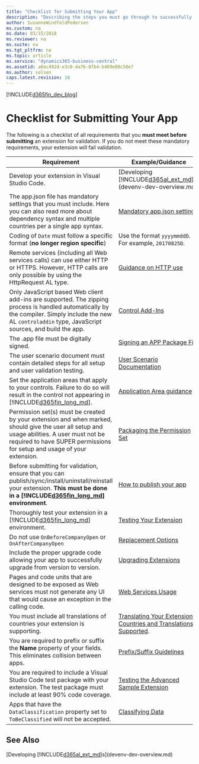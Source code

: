 ```yaml
---
title: "Checklist for Submitting Your App"
description: "Describing the steps you must go through to successfully submit your app to AppSource."
author: SusanneWindfeldPedersen
ms.custom: na
ms.date: 03/15/2018
ms.reviewer: na
ms.suite: na
ms.tgt_pltfrm: na
ms.topic: article
ms.service: "dynamics365-business-central"
ms.assetid: a0ac492d-e3c8-4a76-87b4-b469e08c58e7
ms.author: solsen
caps.latest.revision: 18
---
```


[!INCLUDE[d365fin_dev_blog](includes/d365fin_dev_blog.md)]

# Checklist for Submitting Your App

The following is a checklist of all requirements that you **must meet before submitting** an extension for validation. If you do not meet these mandatory requirements, your extension will fail validation. 

|Requirement|Example/Guidance|
|-----------|----------------|
|Develop your extension in Visual Studio Code.|[Developing [!INCLUDE[d365al_ext_md](../includes/d365al_ext_md.md)]s](devenv-dev-overview.md)|
|The app.json file has mandatory settings that you must include. Here you can also read more about dependency syntax and multiple countries per a single app syntax.|[Mandatory app.json settings](devenv-json-files.md)|
|Coding of `Date` must follow a specific format (**no longer region specific**)|Use the format `yyyymmddD`. For example, `20170825D`.|
|Remote services (including all Web services calls) can use either HTTP or HTTPS. However, HTTP calls are only possible by using the HttpRequest AL type.|[Guidance on HTTP use](devenv-restapi-overview.md)|
|Only JavaScript based Web client add-ins are supported. The zipping process is handled automatically by the compiler. Simply include the new AL `controladdin` type, JavaScript sources, and build the app.|[Control Add-Ins](devenv-control-addin-object.md)|
|The .app file must be digitally signed.|[Signing an APP Package File](devenv-sign-extension.md)|
|The user scenario document must contain detailed steps for all setup and user validation testing.|[User Scenario Documentation](../compliance/apptest-userscenario.md)|
|Set the application areas that apply to your controls. Failure to do so will result in the control not appearing in [!INCLUDE[d365fin_long_md](includes/d365fin_long_md.md)].|[Application Area guidance](properties/devenv-applicationarea-property.md)|
|Permission set(s) must be created by your extension and when marked, should give the user all setup and usage abilities. A user must not be required to have SUPER permissions for setup and usage of your extension.|[Packaging the Permission Set](https://docs.microsoft.com/en-us/powershell/module/microsoft.dynamics.nav.apps.tools/new-navapppackage?view=dynamicsnav-ps-2017)|
|Before submitting for validation, ensure that you can publish/sync/install/uninstall/reinstall your extension. **This must be done in a [!INCLUDE[d365fin_long_md](includes/d365fin_long_md.md)] environment**.|[How to publish your app](devenv-how-publish-and-install-an-extension-v2.md)|
|Thoroughly test your extension in a [!INCLUDE[d365fin_long_md](includes/d365fin_long_md.md)] environment.|[Testing Your Extension](../compliance/apptest-testingyourextension.md)|
|Do not use `OnBeforeCompanyOpen` or `OnAfterCompanyOpen`|[Replacement Options](../compliance/apptest-onbeforecompanyopen.md)|
|Include the proper upgrade code allowing your app to successfully upgrade from version to version.|[Upgrading Extensions](devenv-upgrading-extensions.md)|
|Pages and code units that are designed to be exposed as Web services must not generate any UI that would cause an exception in the calling code.|[Web Services Usage](../compliance/apptest-webservices.md)|
|You must include all translations of countries your extension is supporting.|[Translating Your Extension](devenv-work-with-translation-files.md), [Countries and Translations Supported](../compliance/apptest-countries-and-translations.md).|
|You are required to prefix or suffix the **Name** property of your fields. This eliminates collision between apps.|[Prefix/Suffix Guidelines](../compliance/apptest-prefix-suffix.md)|
|You are required to include a Visual Studio Code test package with your extension. The test package must include at least 90% code coverage.|[Testing the Advanced Sample Extension](devenv-extension-advanced-example-test.md)|
|Apps that have the `DataClassification` property set to `ToBeClassified` will not be accepted.|[Classifying Data](https://docs.microsoft.com/en-us/dynamics-nav/classifying-data)|

<!-- 
|Permission set(s) must be created by your extension and when marked, should give the user all setup and usage abilities. A user must not be required to have SUPER permissions for setup and usage of your extension.|[Packaging the Permission Set](https://docs.microsoft.com/en-us/powershell/module/microsoft.dynamics.nav.apps.tools/new-navapppackage?view=dynamicsnav-ps-2017)| [Managing Permission Sets](../Managing-Permissions-and-Permission-Sets.md), [How to: Export Permission Sets](../How-to-Import-Export-Permission-Sets-Permissions.md) |
-->

## See Also
[Developing [!INCLUDE[d365al_ext_md](../includes/d365al_ext_md.md)]s](devenv-dev-overview.md)  
